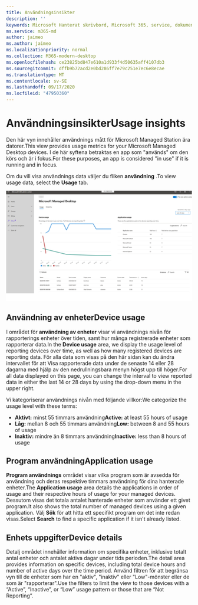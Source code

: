 ```yaml
---
title: Användningsinsikter
description: ''
keywords: Microsoft Hanterat skrivbord, Microsoft 365, service, dokumentation
ms.service: m365-md
author: jaimeo
ms.author: jaimeo
ms.localizationpriority: normal
ms.collection: M365-modern-desktop
ms.openlocfilehash: ce23825bd847e610a1d933f4d50635aff4107db3
ms.sourcegitcommit: dffb9b72acd2e0bd286ff7e79c251e7ec6e8ecae
ms.translationtype: MT
ms.contentlocale: sv-SE
ms.lasthandoff: 09/17/2020
ms.locfileid: "47950360"
---
```

# <a name="usage-insights"></a><span data-ttu-id="703b0-103">Användningsinsikter</span><span class="sxs-lookup"><span data-stu-id="703b0-103">Usage insights</span></span>
<span data-ttu-id="703b0-104">Den här vyn innehåller användnings mått för Microsoft Managed Station ära datorer.</span><span class="sxs-lookup"><span data-stu-id="703b0-104">This view provides usage metrics for your Microsoft Managed Desktop devices.</span></span> <span data-ttu-id="703b0-105">I de här syftena betraktas en app som "används" om den körs och är i fokus.</span><span class="sxs-lookup"><span data-stu-id="703b0-105">For these purposes, an app is considered "in use" if it is running and in focus.</span></span>

<span data-ttu-id="703b0-106">Om du vill visa användnings data väljer du fliken **användning** .</span><span class="sxs-lookup"><span data-stu-id="703b0-106">To view usage data, select the **Usage** tab.</span></span>

![Fönstret användning.](../../media/insights_usage.png)

## <a name="device-usage"></a><span data-ttu-id="703b0-111">Användning av enheter</span><span class="sxs-lookup"><span data-stu-id="703b0-111">Device usage</span></span>

<span data-ttu-id="703b0-112">I området för **användning av enheter** visar vi användnings nivån för rapporterings enheter över tiden, samt hur många registrerade enheter som rapporterar data.</span><span class="sxs-lookup"><span data-stu-id="703b0-112">In the **Device usage** area, we display the usage level of reporting devices over time, as well as how many registered devices are reporting data.</span></span> <span data-ttu-id="703b0-113">För alla data som visas på den här sidan kan du ändra intervallet för att Visa rapporterade data under de senaste 14 eller 28 dagarna med hjälp av den nedrullningsbara menyn högst upp till höger.</span><span class="sxs-lookup"><span data-stu-id="703b0-113">For all data displayed on this page, you can change the interval to view reported data in either the last 14 or 28 days by using the drop-down menu in the upper right.</span></span>

<span data-ttu-id="703b0-114">Vi kategoriserar användnings nivån med följande villkor:</span><span class="sxs-lookup"><span data-stu-id="703b0-114">We categorize the usage level with these terms:</span></span>

- <span data-ttu-id="703b0-115">**Aktivt:** minst 55 timmars användning</span><span class="sxs-lookup"><span data-stu-id="703b0-115">**Active:** at least 55 hours of usage</span></span>
- <span data-ttu-id="703b0-116">**Låg:** mellan 8 och 55 timmars användning</span><span class="sxs-lookup"><span data-stu-id="703b0-116">**Low:** between 8 and 55 hours of usage</span></span>
- <span data-ttu-id="703b0-117">**Inaktiv:** mindre än 8 timmars användning</span><span class="sxs-lookup"><span data-stu-id="703b0-117">**Inactive:** less than 8 hours of usage</span></span>




## <a name="application-usage"></a><span data-ttu-id="703b0-118">Program användning</span><span class="sxs-lookup"><span data-stu-id="703b0-118">Application usage</span></span>

<span data-ttu-id="703b0-119">**Program användnings** området visar vilka program som är avsedda för användning och deras respektive timmars användning för dina hanterade enheter.</span><span class="sxs-lookup"><span data-stu-id="703b0-119">The **Application usage** area details the applications in order of usage and their respective hours of usage for your managed devices.</span></span> <span data-ttu-id="703b0-120">Dessutom visas det totala antalet hanterade enheter som använder ett givet program.</span><span class="sxs-lookup"><span data-stu-id="703b0-120">It also shows the total number of managed devices using a given application.</span></span> <span data-ttu-id="703b0-121">Välj **Sök** för att hitta ett specifikt program om det inte redan visas.</span><span class="sxs-lookup"><span data-stu-id="703b0-121">Select **Search** to find a specific application if it isn't already listed.</span></span>


## <a name="device-details"></a><span data-ttu-id="703b0-122">Enhets uppgifter</span><span class="sxs-lookup"><span data-stu-id="703b0-122">Device details</span></span>
<span data-ttu-id="703b0-123">Detalj området innehåller information om specifika enheter, inklusive totalt antal enheter och antalet aktiva dagar under tids perioden.</span><span class="sxs-lookup"><span data-stu-id="703b0-123">The detail area provides information on specific devices, including total device hours and number of active days over the time period.</span></span> <span data-ttu-id="703b0-124">Använd filtren för att begränsa vyn till de enheter som har en "aktiv", "inaktiv" eller "Low"-mönster eller de som är "rapporterar".</span><span class="sxs-lookup"><span data-stu-id="703b0-124">Use the filters to limit the view to those devices with a “Active”, “Inactive”, or “Low” usage pattern or those that are “Not Reporting”.</span></span> 
